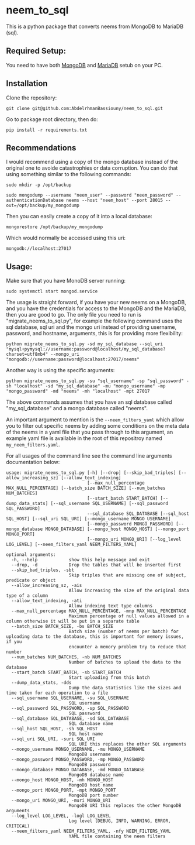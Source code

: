 # neem_to_sql

This is a python package that converts neems from MongoDB to MariaDB (sql).

## Required Setup:

You need to have both [MongoDB](https://www.mongodb.com/docs/manual/tutorial/install-mongodb-on-ubuntu/) and [MariaDB](https://www.digitalocean.com/community/tutorials/how-to-install-mariadb-on-ubuntu-20-04) setub on your PC.

## Installation

Clone the repository:
```
git clone git@github.com:AbdelrhmanBassiouny/neem_to_sql.git
```

Go to package root directory, then do:
```
pip install -r requirements.txt
```

## Recommendations

I would recommend using a copy of the mongo database instead of the original one to avoide catastrophies or data corruption. You can do that using something similar to the following commands:

```
sudo mkdir -p /opt/backup

sudo mongodump --username "neem_user" --password "neem_password" --authenticationDatabase neems --host "neem_host" --port 28015 --out=/opt/backup/my_mongodump
```

Then you can easily create a copy of it into a local database:

```
mongorestore /opt/backup/my_mongodump
```

Which would normally be accessed using this uri:

```
mongodb://localhost:27017
```

## Usage:

Make sure that you have MonoDB server running:

```
sudo systemctl start mongod.service
```

The usage is straight forward, if you have your new neems on a MongoDB, and you have the credentials for access to the MongoDB and the MariaDB, then you are good to go. The only file you need to run is "migrate_neems_to_sql.py", for example the following command uses the sql database, sql uri and the mongo uri instead of providing username, password, and hostname, arguments, this is for providing more flexibility:

```
python migrate_neems_to_sql.py -sd my_sql_database --sql_uri "mysql+pymysql://username:password@localhost/my_sql_database?charset=utf8mb4" --mongo_uri "mongodb://username:password@localhost:27017/neems"
```

Another way is using the specific arguments:

```
python migrate_neems_to_sql.py -su "sql_username" -sp "sql_password" -sh "localhost" -sd "my_sql_database" -mu "mongo_username" -mp "mongo_password" -md "neems" -mh "localhost" -mpt 27017
```

The above commands assumes that you have an sql database called "my_sql_database" and a mongo database called "neems".

An important argument to mention is the ```--neem_filters_yaml``` which allow you to filter out specific neems by adding some conditions on the meta data of the neems in a yaml file that you pass through to this argument, an example yaml file is available in the root of this repositroy named ```my_neem_filters.yaml```.

For all usages of the command line see the command line arguments documentation below:

```
usage: migrate_neems_to_sql.py [-h] [--drop] [--skip_bad_triples] [--allow_increasing_sz] [--allow_text_indexing]
                               [--max_null_percentage MAX_NULL_PERCENTAGE] [--batch_size BATCH_SIZE] [--num_batches NUM_BATCHES]
                               [--start_batch START_BATCH] [--dump_data_stats] [--sql_username SQL_USERNAME] [--sql_password SQL_PASSWORD]
                               --sql_database SQL_DATABASE [--sql_host SQL_HOST] [--sql_uri SQL_URI] [--mongo_username MONGO_USERNAME]
                               [--mongo_password MONGO_PASSWORD] [--mongo_database MONGO_DATABASE] [--mongo_host MONGO_HOST] [--mongo_port MONGO_PORT]
                               [--mongo_uri MONGO_URI] [--log_level LOG_LEVEL] [--neem_filters_yaml NEEM_FILTERS_YAML]

optional arguments:
  -h, --help            show this help message and exit
  --drop, -d            Drop the tables that will be inserted first
  --skip_bad_triples, -sbt
                        Skip triples that are missing one of subject, predicate or object
  --allow_increasing_sz, -ais
                        Allow increasing the size of the original data type of a column
  --allow_text_indexing, -ati
                        Allow indexing text type columns
  --max_null_percentage MAX_NULL_PERCENTAGE, -mnp MAX_NULL_PERCENTAGE
                        Maximum percentage of null values allowed in a column otherwise it will be put in a separate table
  --batch_size BATCH_SIZE, -bs BATCH_SIZE
                        Batch size (number of neems per batch) for uploading data to the database, this is important for memory issues, if you
                        encounter a memory problem try to reduce that number
  --num_batches NUM_BATCHES, -nb NUM_BATCHES
                        Number of batches to upload the data to the database
  --start_batch START_BATCH, -sb START_BATCH
                        Start uploading from this batch
  --dump_data_stats, -dds
                        Dump the data statistics like the sizes and time taken for each operation to a file
  --sql_username SQL_USERNAME, -su SQL_USERNAME
                        SQL username
  --sql_password SQL_PASSWORD, -sp SQL_PASSWORD
                        SQL password
  --sql_database SQL_DATABASE, -sd SQL_DATABASE
                        SQL database name
  --sql_host SQL_HOST, -sh SQL_HOST
                        SQL host name
  --sql_uri SQL_URI, -suri SQL_URI
                        SQL URI this replaces the other SQL arguments
  --mongo_username MONGO_USERNAME, -mu MONGO_USERNAME
                        MongoDB username
  --mongo_password MONGO_PASSWORD, -mp MONGO_PASSWORD
                        MongoDB password
  --mongo_database MONGO_DATABASE, -md MONGO_DATABASE
                        MongoDB database name
  --mongo_host MONGO_HOST, -mh MONGO_HOST
                        MongoDB host name
  --mongo_port MONGO_PORT, -mpt MONGO_PORT
                        MongoDB port number
  --mongo_uri MONGO_URI, -muri MONGO_URI
                        MongoDB URI this replaces the other MongoDB arguments
  --log_level LOG_LEVEL, -logl LOG_LEVEL
                        Log level (DEBUG, INFO, WARNING, ERROR, CRITICAL)
  --neem_filters_yaml NEEM_FILTERS_YAML, -nfy NEEM_FILTERS_YAML
                        YAML file containing the neem filters
```
